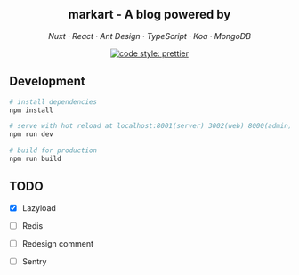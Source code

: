 <h2 align="center">markart - A blog powered by</h2>

<p align="center">
  <em>
  Nuxt
  · React
  · Ant Design
  · TypeScript
  · Koa
  · MongoDB
  </em>
</p>

<p align="center">
  <a href="#badge">
    <img alt="code style: prettier" src="https://img.shields.io/badge/code_style-prettier-ff69b4.svg?longCache=true&style=for-the-badge">
  </a>
</p>

## Development

``` bash
# install dependencies
npm install

# serve with hot reload at localhost:8001(server) 3002(web) 8000(admin)
npm run dev

# build for production
npm run build
```

## TODO

- [x] Lazyload
- [ ] Redis
- [ ] Redesign comment
- [ ] Sentry

 